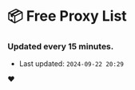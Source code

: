 # :package: Free Proxy List
### Updated every 15 minutes.

- Last updated: `2024-09-22 20:29`

:heart:
